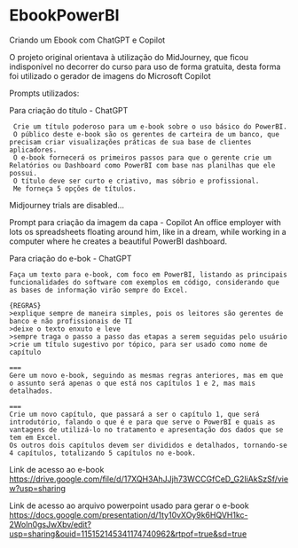 # EbookPowerBI
 Criando um Ebook com ChatGPT e Copilot

 O projeto original orientava à utilização do MidJourney, que ficou indisponível no decorrer do curso para uso de forma gratuita, desta forma foi utilizado o gerador de imagens do Microsoft Copilot

 Prompts utilizados:

Para criação do título - ChatGPT

     Crie um título poderoso para um e-book sobre o uso básico do PowerBI.
     O público deste e-book são os gerentes de carteira de um banco, que precisam criar visualizações práticas de sua base de clientes aplicadores.
     O e-book fornecerá os primeiros passos para que o gerente crie um Relatórios ou Dashboard como PowerBI com base nas planilhas que ele possui.
     O título deve ser curto e criativo, mas sóbrio e profissional.
     Me forneça 5 opções de títulos.


Midjourney trials are disabled...

Prompt para criação da imagem da capa - Copilot
An office employer with lots os spreadsheets floating around him, like in a dream, while working in a computer where he creates a beautiful PowerBI dashboard.

Para criação do e-bok - ChatGPT

    Faça um texto para e-book, com foco em PowerBI, listando as principais funcionalidades do software com exemplos em código, considerando que as bases de informação virão sempre do Excel.
    
    {REGRAS}
    >explique sempre de maneira simples, pois os leitores são gerentes de banco e não profissionais de TI
    >deixe o texto enxuto e leve
    >sempre traga o passo a passo das etapas a serem seguidas pelo usuário
    >crie um título sugestivo por tópico, para ser usado como nome de capítulo
    
    ===
    Gere um novo e-book, seguindo as mesmas regras anteriores, mas em que o assunto será apenas o que está nos capítulos 1 e 2, mas mais detalhados.
    
    ===
    Crie um novo capítulo, que passará a ser o capítulo 1, que será introdutório, falando o que é e para que serve o PowerBI e quais as vantagens de utilizá-lo no tratamento e apresentação dos dados que se tem em Excel.
    Os outros dois capítulos devem ser divididos e detalhados, tornando-se 4 capítulos, totalizando 5 capítulos no e-book.



Link de acesso ao e-book
https://drive.google.com/file/d/17XQH3AhJJjh73WCCGfCeD_G2IiAkSzSf/view?usp=sharing

Link de acesso ao arquivo powerpoint usado para gerar o e-book
https://docs.google.com/presentation/d/1ty10vXOy9k6HQVH1kc-2Woln0gsJwXbv/edit?usp=sharing&ouid=115152145341174740962&rtpof=true&sd=true




